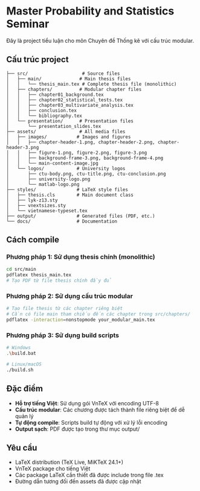 # Master Probability and Statistics Seminar

Đây là project tiểu luận cho môn Chuyên đề Thống kê với cấu trúc modular.

## Cấu trúc project

```
├── src/                    # Source files
│   ├── main/              # Main thesis files
│   │   └── thesis_main.tex # Complete thesis file (monolithic)
│   ├── chapters/          # Modular chapter files
│   │   ├── chapter01_background.tex
│   │   ├── chapter02_statistical_tests.tex
│   │   ├── chapter03_multivariate_analysis.tex
│   │   ├── conclusion.tex
│   │   └── bibliography.tex
│   └── presentation/      # Presentation files
│       └── presentation_slides.tex
├── assets/                # All media files
│   ├── images/           # Images and figures
│   │   ├── chapter-header-1.png, chapter-header-2.png, chapter-header-3.png
│   │   ├── figure-1.png, figure-2.png, figure-3.png
│   │   ├── background-frame-3.png, background-frame-4.png
│   │   └── main-content-image.jpg
│   └── logos/            # University logos
│       ├── ctu-body.png, ctu-title.png, ctu-conclusion.png
│       ├── university-logo.png
│       └── matlab-logo.png
├── styles/               # LaTeX style files
│   ├── thesis.cls        # Main document class
│   ├── lyk-z13.sty
│   ├── vnextsizes.sty
│   └── vietnamese-typeset.tex
├── output/               # Generated files (PDF, etc.)
└── docs/                 # Documentation
```

## Cách compile

### Phương pháp 1: Sử dụng thesis chính (monolithic)
```bash
cd src/main
pdflatex thesis_main.tex
# Tạo PDF từ file thesis chính đầy đủ
```

### Phương pháp 2: Sử dụng cấu trúc modular
```bash
# Tạo file thesis từ các chapter riêng biệt
# Cần có file main tham chiếu đến các chapter trong src/chapters/
pdflatex -interaction=nonstopmode your_modular_main.tex
```

### Phương pháp 3: Sử dụng build scripts
```bash
# Windows
.\build.bat

# Linux/macOS
./build.sh
```

## Đặc điểm

- **Hỗ trợ tiếng Việt**: Sử dụng gói VnTeX với encoding UTF-8
- **Cấu trúc modular**: Các chương được tách thành file riêng biệt để dễ quản lý
- **Tự động compile**: Scripts build tự động với xử lý lỗi encoding
- **Output sạch**: PDF được tạo trong thư mục output/

## Yêu cầu

- LaTeX distribution (TeX Live, MiKTeX 24.1+)
- VnTeX package cho tiếng Việt
- Các package LaTeX cần thiết đã được include trong file .tex
- Đường dẫn tương đối đến assets đã được cập nhật
